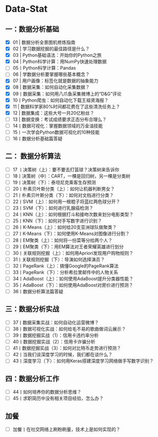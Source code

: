 # Data-Stat

## 一：数据分析基础

* [x] 01 | 数据分析全景图机修炼指南
* [x] 02 | 学习数据挖掘的最佳路径是什么？
* [x] 03 | Python基础语法：开始你的Python之旅
* [x] 04 | Python科学计算：用NumPy快速处理数据
* [ ] 05丨Python科学计算：Pandas
* [ ] 06 | 学数据分析要掌握哪些基本概念？
* [x] 07 | 用户画像：标签化就是数据的抽象能力
* [x] 08 | 数据采集：如何自动化采集数据？
* [x] 09丨数据采集：如何用八爪鱼采集微博上的“D&G”评论
* [x] 10丨Python爬虫：如何自动化下载王祖贤海报？
* [x] 11 | 数据科学家80%时间都花费在了这些清洗任务上？
* [x] 12 | 数据集成：这些大号一共20亿粉丝？
* [ ] 13 | 数据变换：考试成绩要求正态分布合理么？
* [ ] 14丨数据可视化：掌握数据领域的万金油技能
* [ ] 15丨一次学会Python数据可视化的10种技能
* [ ] 16丨数据分析基础篇答疑

## 二： 数据分析算法

* [ ] 17 丨决策树（上）：要不要去打篮球？决策树来告诉你
* [ ] 18丨决策树（中）：CART，一棵是回归树，另一棵是分类树
* [ ] 19丨决策树（下）：泰坦尼克乘客生存预测
* [ ] 20丨朴素贝叶斯分类（上）：如何让机器判断男女？
* [ ] 21丨朴素贝叶斯分类（下）：如何对文档进行分类？
* [ ] 22丨SVM（上）：如何用一根棍子将蓝红两色球分开？
* [ ] 23丨SVM（下）：如何进行乳腺癌检测？
* [ ] 24丨KNN（上）：如何根据打斗和接吻次数来划分电影类型？
* [ ] 25丨KNN（下）：如何对手写数字进行识别？
* [ ] 26丨K-Means（上）：如何给20支亚洲球队做聚类？
* [ ] 27丨K-Means（下）：如何使用K-Means对图像进行分割？
* [ ] 28丨EM聚类（上）：如何将一份菜等分给两个人？
* [ ] 29丨EM聚类（下）：用EM算法对王者荣耀英雄进行划分
* [ ] 30丨关联规则挖掘（上）：如何用Apriori发现用户购物规则？
* [ ] 31丨关联规则挖掘（下）：导演如何选择演员？
* [ ] 32丨PageRank（上）：搞懂Google的PageRank算法
* [ ] 33丨PageRank（下）：分析希拉里邮件中的人物关系
* [ ] 34丨AdaBoost（上）：如何使用AdaBoost提升分类器性能？
* [ ] 35丨AdaBoost（下）：如何使用AdaBoost对房价进行预测？
* [ ] 36丨数据分析算法篇答疑

## 三：数据分析实战

* [ ] 37丨数据采集实战：如何自动化运营微博？
* [ ] 38丨数据可视化实战：如何给毛不易的歌曲做词云展示？
* [ ] 39丨数据挖掘实战（1）：信用卡违约率分析
* [ ] 40丨数据挖掘实战（2）：信用卡诈骗分析
* [ ] 41丨数据挖掘实战（3）：如何对比特币走势进行预测？
* [ ] 42丨当我们谈深度学习的时候，我们都在谈什么？
* [ ] 43丨深度学习（下）：如何用Keras搭建深度学习网络做手写数字识别？

## 四：数据分析工作

* [ ] 44丨如何培养你的数据分析思维？
* [ ] 45丨求职简历中没有相关项目经验，怎么办？

## 加餐

* [ ] 加餐丨在社交网络上刷粉刷量，技术上是如何实现的？

